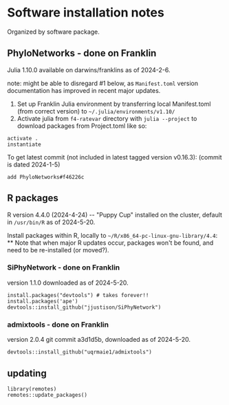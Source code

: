 # Software installation notes

Organized by software package.

## PhyloNetworks - done on Franklin

Julia 1.10.0 available on darwins/franklins as of 2024-2-6.

note: might be able to disregard #1 below, as `Manifest.toml` version documentation has improved in recent major updates. 

1. Set up Franklin Julia environment by transferring local Manifest.toml (from correct version) to `~/.julia/environments/v1.10/`
2. Activate julia from `f4-ratevar` directory with `julia --project` to download packages from Project.toml like so:

```{julia package mode}
activate .
instantiate
```

To get latest commit (not included in latest tagged version v0.16.3):
(commit is dated 2024-1-5)

```{julia package mode}
add PhyloNetworks#f46226c
```

## R packages

R version 4.4.0 (2024-4-24) -- "Puppy Cup"
installed on the cluster, default in `/usr/bin/R` as of 2024-5-20.

Install packages within R, locally to `~/R/x86_64-pc-linux-gnu-library/4.4`:
** Note that when major R updates occur, packages won't be found, and need to be re-installed (or moved?).

### SiPhyNetwork - done on Franklin

version 1.1.0 downloaded as of 2024-5-20.

```{r}
install.packages("devtools") # takes forever!!
install.packages('ape')
devtools::install_github("jjustison/SiPhyNetwork")
```

### admixtools - done on Franklin

version 2.0.4 git commit a3d1d5b, downloaded as of 2024-5-20.

```{r}
devtools::install_github("uqrmaie1/admixtools")
```

## updating

```{r}
library(remotes)
remotes::update_packages()
```
